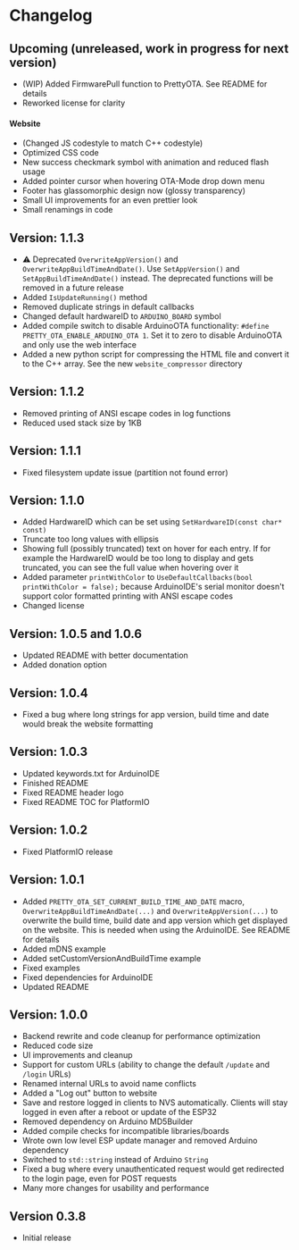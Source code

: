 # Changelog

## Upcoming (unreleased, work in progress for next version)

- (WIP) Added FirmwarePull function to PrettyOTA. See README for details
- Reworked license for clarity

#### Website
- (Changed JS codestyle to match C++ codestyle)
- Optimized CSS code
- New success checkmark symbol with animation and reduced flash usage
- Added pointer cursor when hovering OTA-Mode drop down menu
- Footer has glassomorphic design now (glossy transparency)
- Small UI improvements for an even prettier look
- Small renamings in code

## Version: 1.1.3

- ⚠️ Deprecated `OverwriteAppVersion()` and `OverwriteAppBuildTimeAndDate()`. Use `SetAppVersion()` and `SetAppBuildTimeAndDate()` instead. The deprecated functions will be removed in a future release
- Added `IsUpdateRunning()` method
- Removed duplicate strings in default callbacks
- Changed default hardwareID to `ARDUINO_BOARD` symbol
- Added compile switch to disable ArduinoOTA functionality: `#define PRETTY_OTA_ENABLE_ARDUINO_OTA 1`. Set it to zero to disable ArduinoOTA and only use the web interface
- Added a new python script for compressing the HTML file and convert it to the C++ array. See the new `website_compressor` directory

## Version: 1.1.2

- Removed printing of ANSI escape codes in log functions
- Reduced used stack size by 1KB

## Version: 1.1.1

- Fixed filesystem update issue (partition not found error)

## Version: 1.1.0

- Added HardwareID which can be set using `SetHardwareID(const char* const)`
- Truncate too long values with ellipsis
- Showing full (possibly truncated) text on hover for each entry. If for example the HardwareID would be too long to display and gets truncated, you can see the full value when hovering over it
- Added parameter `printWithColor` to `UseDefaultCallbacks(bool printWithColor = false);` because ArduinoIDE's serial monitor doesn't support color formatted printing with ANSI escape codes
- Changed license

## Version: 1.0.5 and 1.0.6

- Updated README with better documentation
- Added donation option

## Version: 1.0.4

- Fixed a bug where long strings for app version, build time and date would break the website formatting

## Version: 1.0.3

- Updated keywords.txt for ArduinoIDE
- Finished README
- Fixed README header logo
- Fixed README TOC for PlatformIO

## Version: 1.0.2

- Fixed PlatformIO release

## Version: 1.0.1

- Added `PRETTY_OTA_SET_CURRENT_BUILD_TIME_AND_DATE` macro, `OverwriteAppBuildTimeAndDate(...)` and `OverwriteAppVersion(...)` to overwrite the build time, build date and app version which get displayed on the website. This is needed when using the ArduinoIDE. See README for details
- Added mDNS example
- Added setCustomVersionAndBuildTime example
- Fixed examples
- Fixed dependencies for ArduinoIDE
- Updated README

## Version: 1.0.0

- Backend rewrite and code cleanup for performance optimization
- Reduced code size
- UI improvements and cleanup
- Support for custom URLs (ability to change the default `/update` and `/login` URLs)
- Renamed internal URLs to avoid name conflicts
- Added a "Log out" button to website
- Save and restore logged in clients to NVS automatically. Clients will stay logged in even after a reboot or update of the ESP32
- Removed dependency on Arduino MD5Builder
- Added compile checks for incompatible libraries/boards
- Wrote own low level ESP update manager and removed Arduino dependency
- Switched to `std::string` instead of Arduino `String`
- Fixed a bug where every unauthenticated request would get redirected to the login page, even for POST requests
- Many more changes for usability and performance

## Version 0.3.8

- Initial release
